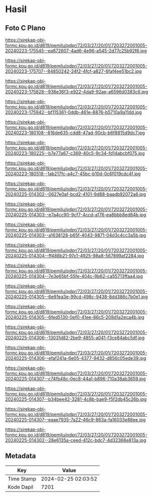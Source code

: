# Hasil

## Foto C Plano

https://sirekap-obj-formc.kpu.go.id/d819/pemilu/pdpr/72/03/27/20/01/7203272001005-20240223-175545--ea672607-4ad6-4e96-a545-2d77c25b92f6.jpg

https://sirekap-obj-formc.kpu.go.id/d819/pemilu/pdpr/72/03/27/20/01/7203272001005-20240223-175707--84850242-24f2-4fcf-a827-6faf4ee51bc2.jpg

https://sirekap-obj-formc.kpu.go.id/d819/pemilu/pdpr/72/03/27/20/01/7203272001005-20240223-175828--938e36f3-e922-4da9-92ae-a6596d0383c6.jpg

https://sirekap-obj-formc.kpu.go.id/d819/pemilu/pdpr/72/03/27/20/01/7203272001005-20240223-175942--bf115361-0ddb-461e-8876-b5710a9a11dd.jpg

https://sirekap-obj-formc.kpu.go.id/d819/pemilu/pdpr/72/03/27/20/01/7203272001005-20240223-180108--816de635-cdd8-47ad-90cb-b6f8815d9dc7.jpg

https://sirekap-obj-formc.kpu.go.id/d819/pemilu/pdpr/72/03/27/20/01/7203272001005-20240223-180225--b7e77a67-c369-40c5-9c34-fd14abcbf075.jpg

https://sirekap-obj-formc.kpu.go.id/d819/pemilu/pdpr/72/03/27/20/01/7203272001005-20240223-180518--1ab217fc-a4c7-45bc-b10d-0c6f019cdc4f.jpg

https://sirekap-obj-formc.kpu.go.id/d819/pemilu/pdpr/72/03/27/20/01/7203272001005-20240225-014302--0627e0af-bcd2-4101-9d88-baadb92072a6.jpg

https://sirekap-obj-formc.kpu.go.id/d819/pemilu/pdpr/72/03/27/20/01/7203272001005-20240225-014303--e7a4cc90-9cf7-4ccd-a176-ea8bbb8ed84b.jpg

https://sirekap-obj-formc.kpu.go.id/d819/pemilu/pdpr/72/03/27/20/01/7203272001005-20240225-014303--a1638128-b65f-4043-9871-04d3c4cc3a5b.jpg

https://sirekap-obj-formc.kpu.go.id/d819/pemilu/pdpr/72/03/27/20/01/7203272001005-20240225-014304--ff488b21-97c1-4925-98a8-567899af2284.jpg

https://sirekap-obj-formc.kpu.go.id/d819/pemilu/pdpr/72/03/27/20/01/7203272001005-20240225-014304--7e3e65bf-55fe-404c-9b62-ca55713ffaa4.jpg

https://sirekap-obj-formc.kpu.go.id/d819/pemilu/pdpr/72/03/27/20/01/7203272001005-20240225-014305--6e91ea3e-99cd-498c-9438-8dd386c7b0e1.jpg

https://sirekap-obj-formc.kpu.go.id/d819/pemilu/pdpr/72/03/27/20/01/7203272001005-20240225-014305--6fed5130-0ef0-41ee-86c5-208d1a2eca4b.jpg

https://sirekap-obj-formc.kpu.go.id/d819/pemilu/pdpr/72/03/27/20/01/7203272001005-20240225-014306--13031d82-2be9-4855-a041-f3ce84abc5df.jpg

https://sirekap-obj-formc.kpu.go.id/d819/pemilu/pdpr/72/03/27/20/01/7203272001005-20240225-014306--efaf241a-6e05-4377-9432-d856c05ede39.jpg

https://sirekap-obj-formc.kpu.go.id/d819/pemilu/pdpr/72/03/27/20/01/7203272001005-20240225-014307--c74fb48c-0ec8-44a1-b896-710a38ab3659.jpg

https://sirekap-obj-formc.kpu.go.id/d819/pemilu/pdpr/72/03/27/20/01/7203272001005-20240225-014307--b34bee42-3281-4c8b-bae9-f5f2db45c26b.jpg

https://sirekap-obj-formc.kpu.go.id/d819/pemilu/pdpr/72/03/27/20/01/7203272001005-20240225-014307--eaae7935-7a22-46c9-863a-fa16033e88ee.jpg

https://sirekap-obj-formc.kpu.go.id/d819/pemilu/pdpr/72/03/27/20/01/7203272001005-20240225-014302--28e6135a-ceed-412c-bdc7-4d32368e813a.jpg


## Metadata

| Key        | Value               |
| ---------- | ------------------- |
| Time Stamp | 2024-02-25 02:03:52 |
| Kode Dapil | 7201                |




